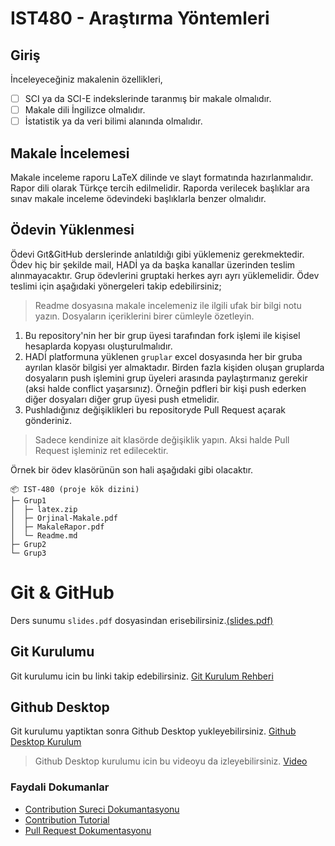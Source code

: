 # IST480 - Araştırma Yöntemleri

## Giriş

İnceleyeceğiniz makalenin özellikleri,
- [ ] SCI ya da SCI-E indekslerinde taranmış bir makale olmalıdır.
- [ ] Makale dili İngilizce olmalıdır.
- [ ] İstatistik ya da veri bilimi alanında olmalıdır.

## Makale İncelemesi

Makale inceleme raporu LaTeX dilinde ve slayt formatında hazırlanmalıdır. Rapor dili olarak Türkçe tercih edilmelidir. Raporda verilecek başlıklar ara sınav makale inceleme ödevindeki başlıklarla benzer olmalıdır. 

## Ödevin Yüklenmesi

Ödevi Gıt&GitHub derslerinde anlatıldığı gibi yüklemeniz gerekmektedir. Ödev hiç bir şekilde mail, HADİ ya da başka kanallar üzerinden teslim alınmayacaktır. Grup ödevlerini gruptaki herkes ayrı ayrı yüklemelidir. Ödev teslimi için aşağıdaki yönergeleri takip edebilirsiniz;

> Readme dosyasına makale incelemeniz ile ilgili ufak bir bilgi notu yazın. Dosyaların içeriklerini birer cümleyle özetleyin. 

1. Bu repository'nin her bir grup üyesi tarafından fork işlemi ile kişisel hesaplarda kopyası oluşturulmalıdır.
2. HADİ platformuna yüklenen `gruplar` excel dosyasında her bir gruba ayrılan klasör bilgisi yer almaktadır.  Birden fazla kişiden oluşan gruplarda dosyaların push işlemini grup üyeleri arasında paylaştırmanız gerekir (aksi halde conflict yaşarsınız). Örneğin pdfleri bir kişi push ederken diğer dosyaları diğer grup üyesi push etmelidir. 
3. Pushladığınız değişiklikleri bu repositoryde Pull Request açarak gönderiniz. 

> Sadece kendinize ait klasörde değişiklik yapın. Aksi halde Pull Request işleminiz ret edilecektir.

Örnek bir ödev klasörünün son hali aşağıdaki gibi olacaktır.

```
📦 IST-480 (proje kök dizini)
├─ Grup1
│  ├─ latex.zip
│  ├─ Orjinal-Makale.pdf
│  ├─ MakaleRapor.pdf
│  └─ Readme.md
├─ Grup2
└─ Grup3
```

# Git & GitHub

Ders sunumu `slides.pdf` dosyasindan erisebilirsiniz.[(slides.pdf)](./slides.pdf)

## Git Kurulumu

Git kurulumu icin bu linki takip edebilirsiniz. [Git Kurulum Rehberi](https://phoenixnap.com/kb/how-to-install-git-windows)

## Github Desktop

Git kurulumu yaptiktan sonra Github Desktop yukleyebilirsiniz. [Github Desktop Kurulum](https://docs.github.com/en/desktop/installing-and-configuring-github-desktop/installing-and-authenticating-to-github-desktop/installing-github-desktop?platform=windows)

> Github Desktop kurulumu icin bu videoyu da izleyebilirsiniz. [Video](https://www.youtube.com/watch?v=xuq73UJrbwg)

### Faydali Dokumanlar

- [Contribution Sureci Dokumantasyonu](https://docs.github.com/en/get-started/quickstart/contributing-to-projects#forking-a-repository)
- [Contribution Tutorial](https://www.educative.io/answers/how-to-fork-a-repository-in-github?utm_campaign=brand_educative&utm_source=google&utm_medium=ppc&utm_content=performance_max&eid=5082902844932096&utm_term=&utm_campaign=%5BNew%5D+Performance+Max&utm_source=adwords&utm_medium=ppc&hsa_acc=5451446008&hsa_cam=18511913007&hsa_grp=&hsa_ad=&hsa_src=x&hsa_tgt=&hsa_kw=&hsa_mt=&hsa_net=adwords&hsa_ver=3&gclid=Cj0KCQjwyLGjBhDKARIsAFRNgW9E83p9OnOO1KUWWT3NUdyJouL1Rcws0r376hZ7670AQqTT4ZQ0h_EaAjo_EALw_wcB)
- [Pull Request Dokumentasyonu](https://docs.github.com/en/pull-requests/collaborating-with-pull-requests/proposing-changes-to-your-work-with-pull-requests/creating-a-pull-request-from-a-fork)
